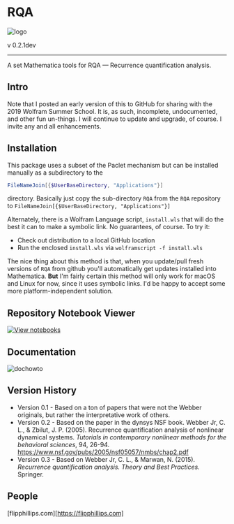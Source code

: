 # RQA

![logo](RQA/Documentation/icon.png)

v 0.2.1dev

***

A set Mathematica tools for RQA — Recurrence quantification analysis.

## Intro

Note that I posted an early version of this to GitHub for sharing with the 2019 Wolfram Summer School. It is, as such, incomplete, undocumented, and other fun un-things. I will continue to update and upgrade, of course. I invite any and all enhancements.

## Installation

This package uses a subset of the Paclet mechanism but can be installed manually as a subdirectory to the 

```mathematica
FileNameJoin[{$UserBaseDirectory, "Applications"}]
```

directory. Basically just copy the sub-directory `RQA` from the `RQA` repository to `FileNameJoin[{$UserBaseDirectory, "Applications"}]`

Alternately, there is a Wolfram Language script, `install.wls` that will do the best it can to make a symbolic link. No guarantees, of course. To try it:

* Check out distribution to a local GitHub location
* Run the enclosed `install.wls` via `wolframscript -f install.wls`

The nice thing about this method is that, when you update/pull fresh versions of `RQA` from github you'll automatically get updates installed into Mathematica. **But** I'm fairly certain this method will only work for macOS and Linux for now, since it uses symbolic links. I'd be happy to accept some more platform-independent solution.

## Repository Notebook Viewer

[![View notebooks](https://wolfr.am/Etv7EZ90)](https://wolfr.am/FFDrp9F5)

## Documentation

![dochowto](RQA/Documentation/dochowto.png)

## Version History

* Version 0.1 - Based on a ton of papers that were not the Webber originals, but rather the interpretative work of others.
* Version 0.2 - Based on the paper in the dynsys NSF book. Webber Jr, C. L., & Zbilut, J. P. (2005). Recurrence quantification analysis of nonlinear dynamical systems. _Tutorials in contemporary nonlinear methods for the behavioral sciences_, 94, 26-94. <https://www.nsf.gov/pubs/2005/nsf05057/nmbs/chap2.pdf>
* Version 0.3 - Based on Webber Jr, C. L., & Marwan, N. (2015). _Recurrence quantification analysis. Theory and Best Practices._ Springer.

## People

[flipphillips.com][https://flipphillips.com]
